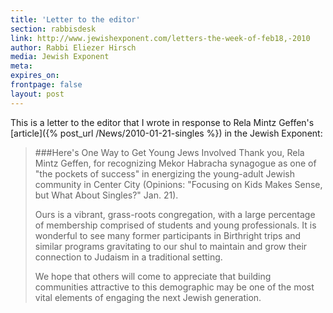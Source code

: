 ```yaml
---
title: 'Letter to the editor'
section: rabbisdesk
link: http://www.jewishexponent.com/letters-the-week-of-feb18,-2010
author: Rabbi Eliezer Hirsch
media: Jewish Exponent
meta:
expires_on:
frontpage: false
layout: post
---
```


This is a letter to the editor that I wrote in response to Rela Mintz Geffen's [article]({% post_url /News/2010-01-21-singles %}) in the Jewish Exponent:

> ###Here's One Way to Get Young Jews Involved
>Thank you, Rela Mintz Geffen, for recognizing Mekor Habracha synagogue as one of "the pockets of success" in energizing the young-adult Jewish community in Center City (Opinions: "Focusing on Kids Makes Sense, but What About Singles?" Jan. 21).
>
>Ours is a vibrant, grass-roots congregation, with a large percentage of membership comprised of students and young professionals. It is wonderful to see many former participants in Birthright trips and similar programs gravitating to our shul to maintain and grow their connection to Judaism in a traditional setting.
>
>We hope that others will come to appreciate that building communities attractive to this demographic may be one of the most vital elements of engaging the next Jewish generation.